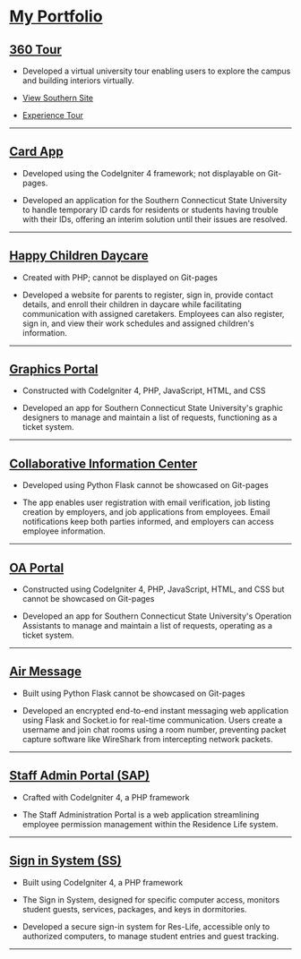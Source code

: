 # [My Portfolio](https://fj99.github.io/My-Projects/)

## [360 Tour](https://github.com/fj99/My-Projects/tree/main/360-tour)
- Developed a virtual university tour enabling users to explore the campus and building interiors virtually.

- [View Southern Site](https://inside.southernct.edu/virtual-tour)

- [Experience Tour](https://fj99.github.io/My-Projects/360-tour/)

---
## [Card App](https://github.com/fj99/My-Projects/tree/main/Card-app)
- Developed using the CodeIgniter 4 framework; not displayable on Git-pages.

- Developed an application for the Southern Connecticut State University to handle temporary ID cards for residents or students having trouble with their IDs, offering an interim solution until their issues are resolved.

---
## [Happy Children Daycare](https://github.com/fj99/My-Projects/tree/main/Daycare_System)
- Created with PHP; cannot be displayed on Git-pages

- Developed a website for parents to register, sign in, provide contact details, and enroll their children in daycare while facilitating communication with assigned caretakers. Employees can also register, sign in, and view their work schedules and assigned children's information.

---
## [Graphics Portal](https://github.com/fj99/My-Projects/tree/main/Graphics)
- Constructed with CodeIgniter 4, PHP, JavaScript, HTML, and CSS

- Developed an app for Southern Connecticut State University's graphic designers to manage and maintain a list of requests, functioning as a ticket system.

---
## [Collaborative Information Center](https://github.com/fj99/My-Projects/tree/main/Job_App)
- Developed using Python Flask cannot be showcased on Git-pages

- The app enables user registration with email verification, job listing creation by employers, and job applications from employees. Email notifications keep both parties informed, and employers can access employee information.

---
## [OA Portal](https://github.com/fj99/My-Projects/tree/main/OA-Portal)
- Constructed using CodeIgniter 4, PHP, JavaScript, HTML, and CSS but cannot be showcased on Git-pages

- Developed an app for Southern Connecticut State University's Operation Assistants to manage and maintain a list of requests, operating as a ticket system.

---
## [Air Message](https://github.com/fj99/My-Projects/tree/main/Python_Chat)
- Built using Python Flask cannot be showcased on Git-pages

- Developed an encrypted end-to-end instant messaging web application using Flask and Socket.io for real-time communication. Users create a username and join chat rooms using a room number, preventing packet capture software like WireShark from intercepting network packets.

---
## [Staff Admin Portal (SAP)](https://github.com/fj99/My-Projects/tree/main/SAP)
- Crafted with CodeIgniter 4, a PHP framework

- The Staff Administration Portal is a web application streamlining employee permission management within the Residence Life system.

---
## [Sign in System (SS)](https://github.com/fj99/My-Projects/tree/main/SS)
- Built using CodeIgniter 4, a PHP framework

- The Sign in System, designed for specific computer access, monitors student guests, services, packages, and keys in dormitories.

- Developed a secure sign-in system for Res-Life, accessible only to authorized computers, to manage student entries and guest tracking.

---